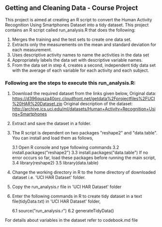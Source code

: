 ## Getting and Cleaning Data - Course Project

This project is aimed at creating an R script to convert the Human Activity Recognition Using Smartphones Dataset into a tidy dataset. This project contains an R script called run_analysis.R that does the following:

1. Merges the training and the test sets to create one data set.
2. Extracts only the measurements on the mean and standard deviation for each measurement. 
3. Uses descriptive activity names to name the activities in the data set
4. Appropriately labels the data set with descriptive variable names. 
5. From the data set in step 4, creates a second, independent tidy data set with the average of each variable for each activity and each subject.

### Following are the steps to execute this run_analysis.R:

1. Download the required dataset from the links given below,
Original data: https://d396qusza40orc.cloudfront.net/getdata%2Fprojectfiles%2FUCI%20HAR%20Dataset.zip
Original description of the dataset: http://archive.ics.uci.edu/ml/datasets/Human+Activity+Recognition+Using+Smartphones

2. Extract and save the dataset in a folder.

3. The R script is dependent on two packages "reshape2" and "data.table". You can install and load them as follows,

	3.1 Open R console and type following commands
	3.2 install.packages("reshape2")
	3.3 install.packages("data.table")
	If no error occurs so far, load these packages before running the main script,
	3.4 library(reshape2)
	3.5 library(data.table)

4. Change the working directory in R to the home directory of downloaded dataset i.e. 'UCI HAR Dataset' folder.

5. Copy the run_analysis.r file in 'UCI HAR Dataset' folder

6. Enter the following commands in R to create tidy dataset in a text file(tidyData.txt) in 'UCI HAR Dataset' folder,

	6.1 source("run_analysis.r")
	6.2 generateTidyData()

For details about variables in the dataset refer to codebook.md file
